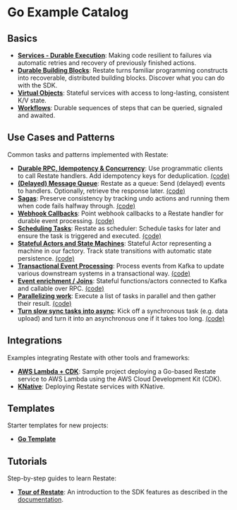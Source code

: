 # Go Example Catalog

## Basics

- **[Services - Durable Execution](basics/part0/durableexecution.go)**: Making code resilient to failures via automatic retries and recovery of previously finished actions.
- **[Durable Building Blocks](basics/part1/buildingblocks.go)**: Restate turns familiar programming constructs into recoverable, distributed building blocks. Discover what you can do with the SDK.
- **[Virtual Objects](basics/part3/virtualobjects.go)**: Stateful services with access to long-lasting, consistent K/V state.
- **[Workflows](basics/part2/workflows.go)**: Durable sequences of steps that can be queried, signaled and awaited.

## Use Cases and Patterns

Common tasks and patterns implemented with Restate:

- **[Durable RPC, Idempotency & Concurrency](patterns-use-cases/README.md#durable-rpc-idempotency-and-concurrency)**: Use programmatic clients to call Restate handlers. Add idempotency keys for deduplication. [(code)](patterns-use-cases/src/durablerpc/client/client.go)
- **[(Delayed) Message Queue](patterns-use-cases/README.md#delayed-message-queue)**: Restate as a queue: Send (delayed) events to handlers. Optionally, retrieve the response later. [(code)](patterns-use-cases/src/queue/client/tasksubmitter.go)
- **[Sagas](patterns-use-cases/README.md#sagas)**: Preserve consistency by tracking undo actions and running them when code fails halfway through. [(code)](patterns-use-cases/src/sagas/bookingworkflow.go)
- **[Webhook Callbacks](patterns-use-cases/README.md#durable-webhook-event-processing)**: Point webhook callbacks to a Restate handler for durable event processing. [(code)](patterns-use-cases/src/webhookcallbacks/callbackrouter.go)
- **[Scheduling Tasks](patterns-use-cases/README.md#scheduling-tasks)**: Restate as scheduler: Schedule tasks for later and ensure the task is triggered and executed. [(code)](patterns-use-cases/src/schedulingtasks/paymentreminders.go)
- **[Stateful Actors and State Machines](patterns-use-cases/README.md#stateful-actors-and-durable-state-machines)**: Stateful Actor representing a machine in our factory. Track state transitions with automatic state persistence. [(code)](patterns-use-cases/src/statefulactors/machineoperator.go)
- **[Transactional Event Processing](patterns-use-cases/README.md#event-processing-transactional-handlers-with-durable-side-effects-and-timers)**: Process events from Kafka to update various downstream systems in a transactional way. [(code)](patterns-use-cases/src/eventtransactions/userfeed.go)
- **[Event enrichment / Joins](patterns-use-cases/README.md#event-processing-event-enrichment)**: Stateful functions/actors connected to Kafka and callable over RPC. [(code)](patterns-use-cases/src/eventenrichment/packagetracker.go)
- **[Parallelizing work](patterns-use-cases/README.md#parallelizing-work)**: Execute a list of tasks in parallel and then gather their result. [(code)](patterns-use-cases/src/parallelizework/fanoutworker.go)
- **[Turn slow sync tasks into async](patterns-use-cases/README.md#async-data-upload)**: Kick off a synchronous task (e.g. data upload) and turn it into an asynchronous one if it takes too long. [(code)](patterns-use-cases/src/dataupload/client/client.go)

## Integrations

Examples integrating Restate with other tools and frameworks:

- **[AWS Lambda + CDK](integrations/go-lambda-cdk)**: Sample project deploying a Go-based Restate service to AWS Lambda using the AWS Cloud Development Kit (CDK).
- **[KNative](integrations/knative-go)**: Deploying Restate services with KNative.

## Templates

Starter templates for new projects:

- **[Go Template](templates/go)**

## Tutorials

Step-by-step guides to learn Restate:

- **[Tour of Restate](tutorials/tour-of-restate-go)**: An introduction to the SDK features as described in the [documentation](https://docs.restate.dev/get_started/tour).